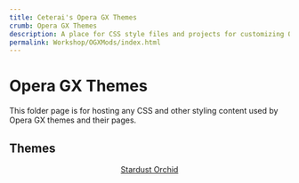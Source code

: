 ```yaml
---
title: Ceterai's Opera GX Themes
crumb: Opera GX Themes
description: A place for CSS style files and projects for customizing Opera GX experience with in-build GX Create modding.
permalink: Workshop/OGXMods/index.html
---
```


# Opera GX Themes

This folder page is for hosting any CSS and other styling content used by Opera GX themes and their pages.

## Themes

<div align="center">
<a href="StardustOrchid" class="ct_card" data-bgimage="https://raw.githubusercontent.com/Ceterai/StardustOrchid-OGXM/refs/heads/main/.meta/showcase.jpg"><p>Stardust Orchid</p>
</a>
</div>
